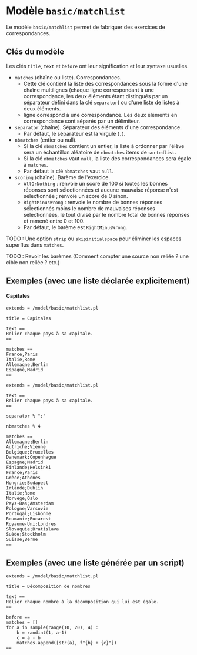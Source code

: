 # Modèle `basic/matchlist`

Le modèle `basic/matchlist` permet de fabriquer des exercices de correspondances.

## Clés du modèle

Les clés `title`, `text` et `before` ont leur signification et leur syntaxe usuelles.

* `matches` (chaîne ou liste). Correspondances.
    * Cette clé contient la liste des correspondances sous la forme d'une chaîne multilignes (chaque ligne correspondant à une correspondance, les deux éléments étant distingués par un séparateur défini dans la clé `separator`) ou d'une liste de listes à deux éléments.
    *  ligne correspond à une correspondance. Les deux éléments en correspondance sont séparés par un délimiteur.
* `séparator` (chaîne). Séparateur des éléments d'une correspondance.
    * Par défaut, le séparateur est la virgule (`,`).
* `nbmatches` (entier ou null). 
    * Si la clé `nbmatches` contient un entier, la liste à ordonner par l'élève sera un échantillon aléatoire de `nbmatches` items de `sortedlist`. 
    * Si la clé `nbmatches` vaut `null`, la liste des correspondances sera égale à `matches`.
    * Par défaut la clé `nbmatches` vaut `null`.
* `scoring` (chaîne). Barème de l'exercice. 
    * `AllOrNothing` : renvoie un score de 100 si toutes les bonnes réponses sont sélectionnées et aucune mauvaise réponse n'est sélectionnée ; renvoie un score de 0 sinon.
    * `RightMinusWrong` : renvoie le nombre de bonnes réponses sélectionnés moins le nombre de mauvaises réponses sélectionnées, le tout divisé par le nombre total de bonnes réponses et ramené entre 0 et 100.
    * Par défaut, le barème est `RightMinusWrong`.

TODO : Une option `strip` ou `skipinitialspace` pour éliminer les espaces superflus dans `matches`.

TODO : Revoir les barèmes (Comment compter une source non reliée ? une cible non reliée ? etc.)

## Exemples (avec une liste déclarée explicitement)

#### Capitales

~~~
extends = /model/basic/matchlist.pl

title = Capitales

text ==
Relier chaque pays à sa capitale.
==

matches ==
France,Paris
Italie,Rome
Allemagne,Berlin
Espagne,Madrid
==
~~~

```
extends = /model/basic/matchlist.pl

text ==
Relier chaque pays à sa capitale.
==

separator % ";"

nbmatches % 4

matches ==
Allemagne;Berlin
Autriche;Vienne
Belgique;Bruxelles
Danemark;Copenhague
Espagne;Madrid
Finlande;Helsinki
France;Paris
Grèce;Athènes
Hongrie;Budapest
Irlande;Dublin
Italie;Rome
Norvège;Oslo
Pays-Bas;Amsterdam
Pologne;Varsovie
Portugal;Lisbonne
Roumanie;Bucarest
Royaume-Uni;Londres
Slovaquie;Bratislava
Suède;Stockholm
Suisse;Berne
==
```

## Exemples (avec une liste générée par un script)

```
extends = /model/basic/matchlist.pl

title = Décomposition de nombres

text ==
Relier chaque nombre à la décomposition qui lui est égale.
==

before ==
matches = []
for a in sample(range(10, 20), 4) :
    b = randint(1, a-1)
    c = a - b
    matches.append([str(a), f"{b} + {c}"])
==
```
